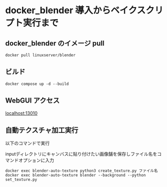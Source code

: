 # docker_blender 導入からベイクスクリプト実行まで

## docker_blender のイメージ pull

```
docker pull linuxserver/blender
```

## ビルド

```
docker compose up -d --build
```

## WebGUI アクセス

[localhost:13010](localhost:13010)

## 自動テクスチャ加工実行

以下のコマンドで実行

inputディレクトリにキャンバスに貼り付けたい画像舗を保存しファイル名をコマンドオプションに入力

```
docker exec blender-auto-texture python3 create_texture.py ファイル名
docker exec blender-auto-texture blender --background --python set_texture.py
```


